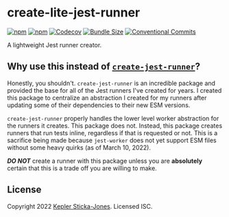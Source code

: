 # create-lite-jest-runner

[![npm](https://img.shields.io/npm/v/create-lite-jest-runner)](https://www.npmjs.com/package/create-lite-jest-runner)
[![npm](https://img.shields.io/npm/dw/create-lite-jest-runner)](https://www.npmjs.com/package/create-lite-jest-runner)
[![Codecov](https://img.shields.io/codecov/c/github/keplersj/create-lite-jest-runner)](https://app.codecov.io/gh/keplersj/create-lite-jest-runner)
[![Bundle Size](https://img.shields.io/bundlephobia/min/create-lite-jest-runner)](https://bundlephobia.com/package/create-lite-jest-runner)
[![Conventional Commits](https://img.shields.io/badge/Conventional%20Commits-1.0.0-yellow.svg)](https://www.conventionalcommits.org/)

A lightweight Jest runner creator.

## Why use this instead of [`create-jest-runner`](https://www.npmjs.com/package/create-jest-runner)?

Honestly, you shouldn't. `create-jest-runner` is an incredible package and provided the base for all of the Jest runners I've created for years. I created this package to centralize an abstraction I created for my runners after updating some of their dependencies to their new ESM versions.

`create-jest-runner` properly handles the lower level worker abstraction for the runners it creates. This package does not. Instead, this package creates runners that run tests inline, regardless if that is requested or not. This is a sacrifice being made because `jest-worker` does not yet support ESM files without some heavy quirks (as of March 10, 2022).

**_DO NOT_** create a runner with this package unless you are **absolutely** certain that this is a trade off you are willing to make.

## License

Copyright 2022 [Kepler Sticka-Jones](https://keplersj.com/). Licensed ISC.
